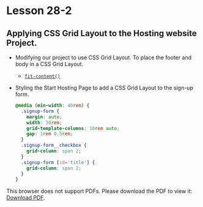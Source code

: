 # Lesson 28-2

## Applying CSS Grid Layout to the Hosting website Project.

- Modifying our project to use CSS Grid Layout. To place the footer and body in a CSS Grid Layout.

  - [`fit-content()`](https://developer.mozilla.org/en-US/docs/Web/CSS/fit-content_function)

- Styling the Start Hosting Page to add a CSS Grid Layout to the sign-up form.

  ```CSS
  @media (min-width: 40rem) {
    .signup-form {
      margin: auto;
      width: 30rem;
      grid-template-columns: 10rem auto;
      gap: 1rem 0.5rem;
    }
    .signup-form__checkbox {
      grid-column: span 2;
    }
    .signup-form [id='title'] {
      grid-column: span 2;
    }
  }
  ```

<p>This browser does not support PDFs. Please download the PDF to view it: <a href="css-grid.pdf">Download PDF</a>.</p></embed>
